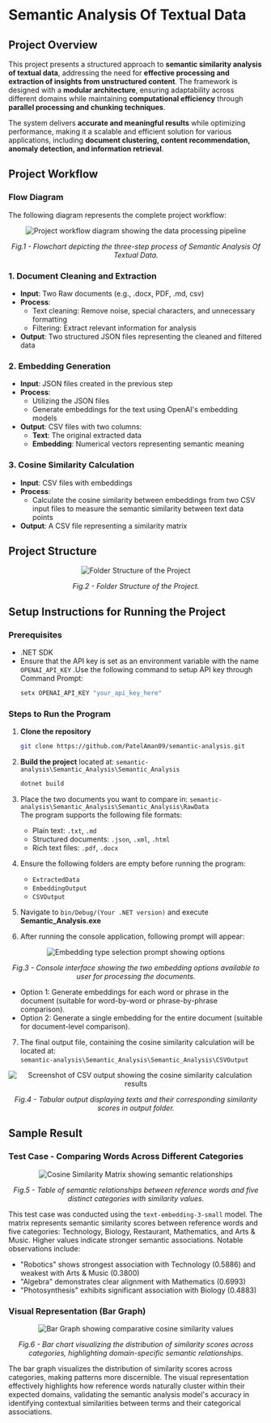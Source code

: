 # **Semantic Analysis Of Textual Data**

## **Project Overview**

This project presents a structured approach to **semantic similarity analysis of textual data**, addressing the need for **effective processing and extraction of insights from unstructured content**. The framework is designed with a **modular architecture**, ensuring adaptability across different domains while maintaining **computational efficiency** through **parallel processing and chunking techniques**.

The system delivers **accurate and meaningful results** while optimizing performance, making it a scalable and efficient solution for various applications, including **document clustering, content recommendation, anomaly detection, and information retrieval**.

## **Project Workflow**

### **Flow Diagram**

The following diagram represents the complete project workflow:

<p align="center">
  <img src="https://github.com/user-attachments/assets/102154c6-b450-4dfc-8d37-3c366956ff0a" alt="Project workflow diagram showing the data processing pipeline">
</p>
<p align="center"><i>Fig.1 - Flowchart depicting the three-step process of Semantic Analysis Of Textual Data.</i></p>

### 1. **Document Cleaning and Extraction**

- **Input**: Two Raw documents (e.g., .docx, PDF, .md, csv)
- **Process**:
  - Text cleaning: Remove noise, special characters, and unnecessary formatting
  - Filtering: Extract relevant information for analysis
- **Output**: Two structured JSON files representing the cleaned and filtered data

### 2. **Embedding Generation**

- **Input**: JSON files created in the previous step
- **Process**:
  - Utilizing the JSON files
  - Generate embeddings for the text using OpenAI's embedding models
- **Output**: CSV files with two columns:
  - **Text**: The original extracted data
  - **Embedding**: Numerical vectors representing semantic meaning

### 3. **Cosine Similarity Calculation**

- **Input**: CSV files with embeddings
- **Process**:
  - Calculate the cosine similarity between embeddings from two CSV input files to measure the semantic similarity between text data points
- **Output**: A CSV file representing a similarity matrix

## **Project Structure**

<p align="center">
  <img src="https://github.com/user-attachments/assets/c76b5441-7d16-40b6-9bb3-1119edc5b344" alt="Folder Structure of the Project">
</p>
<p align="center"><i>Fig.2 - Folder Structure of the Project.</i></p>


## **Setup Instructions for Running the Project**

### **Prerequisites**

- .NET SDK
- Ensure that the API key is set as an environment variable with the name `OPENAI_API_KEY`
  .Use the following command to setup API key through Command Prompt:
   ```sh
   setx OPENAI_API_KEY "your_api_key_here"
   ``` 
  
  
### Steps to Run the Program  

1. **Clone the repository**
   ```sh
   git clone https://github.com/PatelAman09/semantic-analysis.git
   ```    
2. **Build the project** located at: `semantic-analysis\Semantic_Analysis\Semantic_Analysis`  
   ```sh
   dotnet build
   ```
3. Place the two documents you want to compare in: `semantic-analysis\Semantic_Analysis\Semantic_Analysis\RawData`<br>
   The program supports the following file formats:
   - Plain text: `.txt`, `.md`
   - Structured documents: `.json`, `.xml`, `.html`
   - Rich text files: `.pdf`, `.docx`


4. Ensure the following folders are empty before running the program:
   - `ExtractedData`
   - `EmbeddingOutput`
   - `CSVOutput`
5. Navigate to `bin/Debug/(Your .NET version)` and execute **Semantic_Analysis.exe**
6. After running the console application, following prompt will appear:

<p align="center">
  <img src="https://github.com/user-attachments/assets/3bf89047-4d42-432e-b042-3830c69a6272" alt="Embedding type selection prompt showing options">
</p>
<p align="center"><i>Fig.3 - Console interface showing the two embedding options available to user for processing the documents.</i></p>

   - Option 1: Generate embeddings for each word or phrase in the document (suitable for word-by-word or phrase-by-phrase comparison).
   - Option 2: Generate a single embedding for the entire document (suitable for document-level comparison).

7. The final output file, containing the cosine similarity calculation will be located at:<br>`semantic-analysis\Semantic_Analysis\Semantic_Analysis\CSVOutput`

<p align="center">
  <img src="https://github.com/user-attachments/assets/f402eba7-ffa6-437a-9f14-78168fe6e0f7" alt="Screenshot of CSV output showing the cosine similarity calculation results">
</p>
<p align="center"><i>Fig.4 - Tabular output displaying texts and their corresponding similarity scores in output folder.</i></p>

## **Sample Result**

### **Test Case - Comparing Words Across Different Categories**

<p align="center">
  <img src="https://github.com/user-attachments/assets/0b3c8cc6-3396-4315-99b5-d46edd15b4d9" alt="Cosine Similarity Matrix showing semantic relationships">
</p>
<p align="center"><i>Fig.5 - Table of semantic relationships between reference words and five distinct categories with similarity values.</i></p>

This test case was conducted using the `text-embedding-3-small` model. The matrix represents semantic similarity scores between reference words and five categories: Technology, Biology, Restaurant, Mathematics, and Arts & Music. Higher values indicate stronger semantic associations. Notable observations include:

- "Robotics" shows strongest association with Technology (0.5886) and weakest with Arts & Music (0.3800)
- "Algebra" demonstrates clear alignment with Mathematics (0.6993)
- "Photosynthesis" exhibits significant association with Biology (0.4883)

### **Visual Representation (Bar Graph)**

<p align="center">
  <img src="https://github.com/user-attachments/assets/9eb99daf-f311-498a-bcfa-8d2d61ec2c33" alt="Bar Graph showing comparative cosine similarity values">
</p>
<p align="center"><i>Fig.6 - Bar chart visualizing the distribution of similarity scores across categories, highlighting domain-specific semantic relationships.</i></p>

The bar graph visualizes the distribution of similarity scores across categories, making patterns more discernible. The visual representation effectively highlights how reference words naturally cluster within their expected domains, validating the semantic analysis model's accuracy in identifying contextual similarities between terms and their categorical associations.
